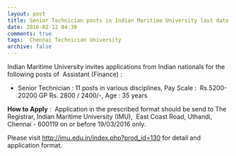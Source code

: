 ```yaml
---
layout: post
title: Senior Technician posts in Indian Maritime University last date 19th March-2016   
date: 2016-02-12 04:39
comments: true
tags:  Chennai Technician University 
archive: false
---
```

Indian Maritime University invites applications from Indian nationals for the following posts of  Assistant (Finance) :

- Senior Technician : 11 posts in various disciplines, Pay Scale :  Rs.5200-20200 GP Rs. 2800 / 2400/-, Age : 35 years

**How to Apply** :   Application in the prescribed format should be send to The Registrar, Indian Maritime University (IMU),  East Coast Road, Uthandi, Chennai - 600119 on or before 19/03/2016 only. 

Please visit  <http://imu.edu.in/index.php?prod_id=130> for detail and application format.  
